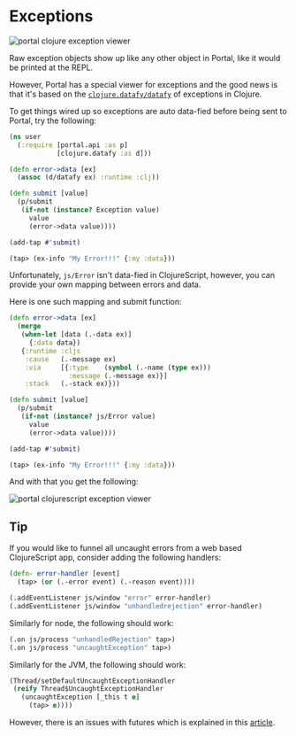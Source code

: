 # Exceptions

![portal clojure exception viewer](https://user-images.githubusercontent.com/1986211/165203608-628715bc-7ed4-4e48-9002-08048137abb6.png)

Raw exception objects show up like any other object in Portal, like it would be
printed at the REPL.

However, Portal has a special viewer for exceptions and the good news is that
it's based on the
[`clojure.datafy/datafy`](https://clojuredocs.org/clojure.datafy/datafy) of
exceptions in Clojure.

To get things wired up so exceptions are auto data-fied before being sent to
Portal, try the following:


```clojure
(ns user
  (:require [portal.api :as p]
            [clojure.datafy :as d]))

(defn error->data [ex]
  (assoc (d/datafy ex) :runtime :clj))

(defn submit [value]
  (p/submit
   (if-not (instance? Exception value)
     value
     (error->data value))))

(add-tap #'submit)

(tap> (ex-info "My Error!!!" {:my :data}))
```

Unfortunately, `js/Error` isn't data-fied in ClojureScript, however, you can
provide your own mapping between errors and data.

Here is one such mapping and submit function:

```clojure
(defn error->data [ex]
  (merge
   (when-let [data (.-data ex)]
     {:data data})
   {:runtime :cljs
    :cause   (.-message ex)
    :via     [{:type    (symbol (.-name (type ex)))
               :message (.-message ex)}]
    :stack   (.-stack ex)}))

(defn submit [value]
  (p/submit
   (if-not (instance? js/Error value)
     value
     (error->data value))))

(add-tap #'submit)

(tap> (ex-info "My Error!!!" {:my :data}))
```

And with that you get the following:

![portal clojurescript exception viewer](https://user-images.githubusercontent.com/1986211/165203690-317d148b-962f-4579-a627-c187b7ae3a3e.png)

## Tip

If you would like to funnel all uncaught errors from a web based ClojureScript
app, consider adding the following handlers:

```clojure
(defn- error-handler [event]
  (tap> (or (.-error event) (.-reason event))))

(.addEventListener js/window "error" error-handler)
(.addEventListener js/window "unhandledrejection" error-handler)
```

Similarly for node, the following should work:

```clojure
(.on js/process "unhandledRejection" tap>)
(.on js/process "uncaughtException" tap>)
```

Similarly for the JVM, the following should work:

```clojure
(Thread/setDefaultUncaughtExceptionHandler
 (reify Thread$UncaughtExceptionHandler
   (uncaughtException [_this t e]
     (tap> e))))
```

However, there is an issues with futures which is explained in this
[article](https://stuartsierra.com/2015/05/27/clojure-uncaught-exceptions).
